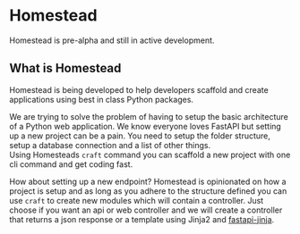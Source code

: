 # Homestead

Homestead is pre-alpha and still in active development.

## What is Homestead

Homestead is being developed to help developers scaffold and create applications using best in class Python packages.

We are trying to solve the problem of having to setup the basic architecture of a Python web application.  We know everyone loves
FastAPI but setting up a new project can be a pain. You need to setup the folder structure, setup a database connection and a list of other things.  
Using Homesteads `craft` command you can scaffold a new project with one cli command and get coding fast.

How about setting up a new endpoint? Homestead is opinionated on how a project is setup and as long as you adhere to the structure defined you can use `craft` to create new modules which will contain a controller. Just choose if you want an api or web controller and we will create a controller that returns a json response or a template using Jinja2 and [fastapi-jinja](https://github.com/AGeekInside/fastapi-jinja).
